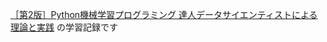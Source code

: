 [［第2版］Python機械学習プログラミング 達人データサイエンティストによる理論と実践](https://book.impress.co.jp/books/1117101099)
の学習記録です
  
